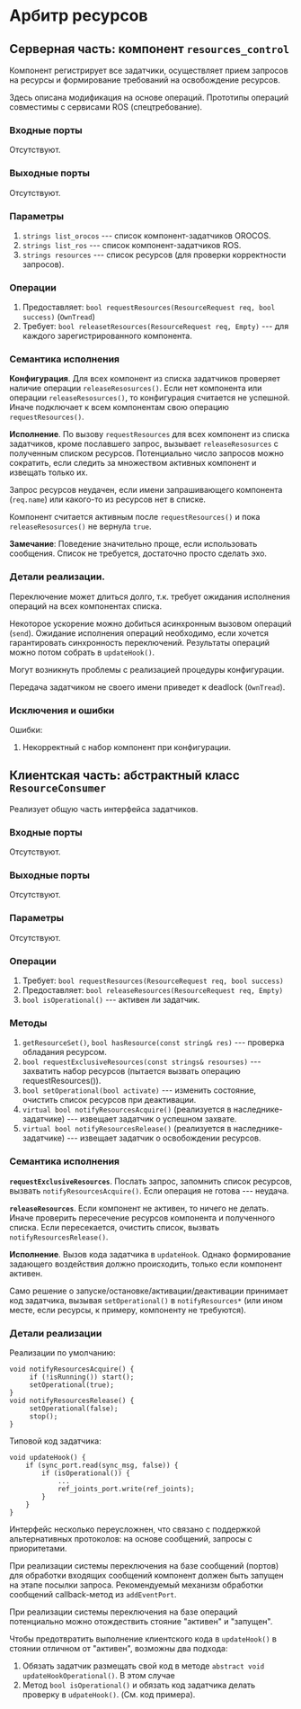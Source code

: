 Арбитр ресурсов
======================


Серверная часть: компонент `resources_control`
---------------------------------------------

Компонент регистрирует все задатчики, осуществляет прием запросов на ресурсы и формирование требований на освобождение ресурсов.

Здесь описана модификация на основе операций. Прототипы операций совместимы с сервисами ROS (спецтребование). 

### Входные порты

Отсутствуют.

### Выходные порты

Отсутствуют.

### Параметры

1. `strings list_orocos` --- список компонент-задатчиков OROCOS.
1. `strings list_ros` --- список компонент-задатчиков ROS.
1. `strings resources` --- список ресурсов (для проверки корректности запросов).

### Операции

1. Предоставляет: `bool requestResources(ResourceRequest req, bool success)` (`OwnTread`)
1. Требует: `bool releasetResources(ResourceRequest req, Empty)` --- для каждого зарегистрированного компонента.

### Семантика исполнения

**Конфигурация**. Для всех компонент из списка задатчиков проверяет  наличие операции `releaseResosurces()`.
Если нет компонента или операции `releaseResosurces()`, то конфигурация 
считается не успешной. Иначе подключает к всем компонентам  свою операцию `requestResources()`.

**Исполнение**. По вызову `requestResources` для всех компонент из списка задатчиков, кроме пославшего запрос, 
вызывает `releaseResosurces` с полученным списком ресурсов. Потенциально число запросов можно сократить, 
если следить за множеством активных компонент и извещать только их.

Запрос ресурсов неудачен, если имени запрашивающего компонента (`req.name`) или какого-то из ресурсов нет в списке. 

Компонент считается активным после `requestResources()` и пока `releaseResosurces()` не вернула `true`.

**Замечание**: Поведение значительно проще, если использовать сообщения. Список не требуется, достаточно просто сделать эхо.


### Детали реализации.

Переключение может длиться долго, т.к. требует ожидания исполнения операций на всех компонентах списка.

Некоторое ускорение можно добиться асинхронным вызовом операций (`send`). 
Ожидание исполнения операций необходимо, если хочется гарантировать синхронность переключений.
Результаты операций можно потом собрать в `updateHook()`.

Могут возникнуть проблемы с реализацией процедуры конфигурации. 

Передача задатчиком не своего имени приведет к deadlock (`OwnTread`).

### Исключения и ошибки

Ошибки:
1. Некорректный с набор компонент при конфигурации.


Клиентская часть: абстрактный класс `ResourceConsumer`
-----------------------------------------------------

Реализует общую часть интерфейса задатчиков.

### Входные порты

Отсутствуют.

### Выходные порты

Отсутствуют.

### Параметры

Отсутствуют.

### Операции

1. Требует: `bool requestResources(ResourceRequest req, bool success)` 
1. Предоставляет: `bool releaseResources(ResourceRequest req, Empty)`
1. `bool isOperational()` --- активен ли задатчик.

### Методы

1. `getResourceSet()`, `bool hasResource(const string& res)` --- проверка обладания ресурсом.
2. `bool requestExclusiveResources(const strings& resourses)` --- захватить набор ресурсов (пытается вызвать операцию requestResources()).
1. `bool setOperational(bool activate)` --- изменить состояние, очистить список ресурсов при деактивации.
3. `virtual bool notifyResourcesAcquire()` (реализуется в наследнике-задатчике) --- извещает задатчик о успешном захвате.
4. `virtual bool notifyResourcesRelease()` (реализуется в наследнике-задатчике) --- извещает задатчик о освобождении ресурсов.

### Семантика исполнения

**`requestExclusiveResources`**. Послать запрос, запомнить список ресурсов, вызвать `notifyResourcesAcquire()`. Если операция не готова --- неудача.

**`releaseResources`**. Если компонент не активен, то ничего не делать. Иначе проверить пересечение ресурсов компонента и полученного списка. Если пересекается, очистить список, вызвать `notifyResourcesRelease()`. 

**Исполнение**. Вызов кода задатчика в `updateHook`. Однако формирование задающего воздействия должно происходить, только если компонент активен.

Само решение о запуске/остановке/активации/деактивации принимает код задатчика, вызывая `setOperational()` в `notifyResources*` (или ином месте, если ресурсы, к примеру, компоненту не требуются).

### Детали реализации

Реализации по умолчанию:

    void notifyResourcesAcquire() {
         if (!isRunning()) start();
         setOperational(true);
    }
    void notifyResourcesRelease() {
         setOperational(false);
         stop();
    }

Типовой код задатчика:

    void updateHook() {
        if (sync_port.read(sync_msg, false)) {
            if (isOperational()) {
                ...
                ref_joints_port.write(ref_joints);
            }
        }
    }

Интерфейс несколько переусложнен, что связано с поддержкой альтернативных протоколов: на основе сообщений, запросы с приоритетами.

При реализации системы переключения на базе сообщений (портов) для обработки входящих сообщений компонент должен быть запущен на этапе посылки запроса.
Рекомендуемый механизм обработки сообщений callback-метод из `addEventPort`.

При реализации системы переключения на базе операций потенциально можно отождествить стояние "активен" и "запущен". 

Чтобы предотвратить выполнение клиентского кода в `updateHook()` в стоянии отличном от "активен", возможны два подхода:
1. Обязать задатчик размещать свой код в методе `abstract void updateHookOperational()`. В этом случае 
2. Метод `bool isOperational()` и обязать код задатчика делать проверку в `udpateHook()`. (См. код примера).

